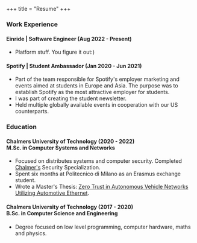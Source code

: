 +++
title = "Resume"
+++

### Work Experience

#### Einride | Software Engineer (Aug 2022 - Present)
- Platform stuff. You figure it out:)

#### Spotify | Student Ambassador (Jan 2020 - Jun 2021)
- Part of the team responsible for Spotify&apos;s employer marketing
  and events aimed at students in Europe and Asia. The purpose was to
  establish Spotify as the most attractive employer for students.
- I was part of creating the student newsletter.
- Held multiple globally available events in cooperation with our US
  counterparts.

### Education

#### Chalmers University of Technology (2020 - 2022) <br/> M.Sc. in Computer Systems and Networks
- Focused on distributes systems and computer security. Completed
  [Chalmer's](https://www.cse.chalmers.se/edu/master/secspec/) Security Specialization.
- Spent six months at Politecnico di Milano as an Erasmus exchange
  student.
- Wrote a Master's Thesis: [Zero Trust in Autonomous Vehicle Networks Utilizing Automotive Ethernet](https://odr.chalmers.se/items/f88ee313-cea2-4814-9294-162e634f9dab).

#### Chalmers University of Technology (2017 - 2020) <br/> B.Sc. in Computer Science and Engineering
- Degree focused on low level programming, computer hardware, maths
  and physics.
